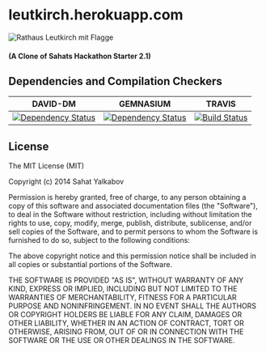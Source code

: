 leutkirch.herokuapp.com
=========

![Rathaus Leutkirch mit Flagge](https://fbcdn-sphotos-b-a.akamaihd.net/hphotos-ak-xpf1/t31.0-8/1397805_657082784322340_282515905_o.jpg)
#### (A Clone of Sahats Hackathon Starter 2.1)

## Dependencies and Compilation Checkers
DAVID-DM | GEMNASIUM | TRAVIS
--- | --- | ---
[![Dependency Status](https://david-dm.org/consolacao/www.tajine.de.png?theme=shields.io)](https://david-dm.org/consolacao/www.tajine.de) | [![Dependency Status](https://gemnasium.com/consolacao/www.tajine.de.svg)](https://gemnasium.com/consolacao/www.tajine.de) | [![Build Status](https://travis-ci.org/consolacao/www.tajine.de.svg?branch=master)](https://travis-ci.org/consolacao/www.tajine.de)


License
-------

The MIT License (MIT)

Copyright (c) 2014 Sahat Yalkabov

Permission is hereby granted, free of charge, to any person obtaining a copy of this software and associated documentation files (the "Software"), to deal in the Software without restriction, including without limitation the rights to use, copy, modify, merge, publish, distribute, sublicense, and/or sell copies of the Software, and to permit persons to whom the Software is furnished to do so, subject to the following conditions:

The above copyright notice and this permission notice shall be included in all copies or substantial portions of the Software.

THE SOFTWARE IS PROVIDED "AS IS", WITHOUT WARRANTY OF ANY KIND, EXPRESS OR IMPLIED, INCLUDING BUT NOT LIMITED TO THE WARRANTIES OF MERCHANTABILITY, FITNESS FOR A PARTICULAR PURPOSE AND NONINFRINGEMENT. IN NO EVENT SHALL THE AUTHORS OR COPYRIGHT HOLDERS BE LIABLE FOR ANY CLAIM, DAMAGES OR OTHER LIABILITY, WHETHER IN AN ACTION OF CONTRACT, TORT OR OTHERWISE, ARISING FROM, OUT OF OR IN CONNECTION WITH THE SOFTWARE OR THE USE OR OTHER DEALINGS IN THE SOFTWARE.
